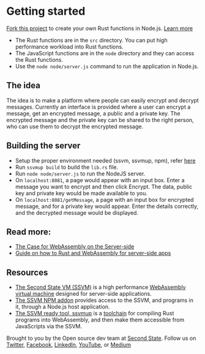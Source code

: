 # Getting started

[Fork this project](https://github.com/second-state/ssvm-nodejs-starter/fork) to create your own Rust functions in Node.js. [Learn more](https://www.secondstate.io/articles/getting-started-rust-nodejs-vscode/)

* The Rust functions are in the `src` directory. You can put high performance workload into Rust functions.
* The JavaScript functions are in the `node` directory and they can access the Rust functions.
* Use the `node node/server.js` command to run the application in Node.js.

## The idea
The idea is to make a platform where people can easily encrypt and decrypt messages. Currently an interface is provided where a user can encrypt a message, get an encrypted message, a public and a private key. The encrypted message and the private key can be shared to the right person, who can use them to decrypt the encrypted message.

## Building the server
- Setup the proper environment needed (ssvm, ssvmup, npm), refer [here](https://www.secondstate.io/articles/getting-started-with-rust-function/)
- Run ```ssvmup build``` to build the ```lib.rs``` file.
- Run ```node node/server.js``` to run the NodeJS server.
- On ```localhost:8081```, a page would appear with an input box. Enter a message you want to encrypt and then click Encrypt. The data, public key and private key would be made available to you.
- On ```localhost:8081/getMessage```, a page with an input box for encrypted message, and for a private key would appear. Enter the details correctly, and the decrypted message would be displayed.

## Read more:

* [The Case for WebAssembly on the Server-side](https://www.secondstate.io/articles/why-webassembly-server/)
* [Guide on how to Rust and WebAssembly for server-side apps](https://www.secondstate.io/articles/getting-started-with-rust-function/)

## Resources

* [The Second State VM (SSVM)](https://github.com/second-state/ssvm) is a high performance [WebAssembly virtual machine](https://www.secondstate.io/ssvm/) designed for server-side applications.
* [The SSVM NPM addon](https://github.com/second-state/ssvm-napi) provides access to the SSVM, and programs in it, through a Node.js host application.
* [The SSVM ready tool, ssvmup](https://github.com/second-state/ssvmup) is a [toolchain](https://www.secondstate.io/articles/ssvmup/) for compiling Rust programs into WebAssembly, and then make them accessible from JavaScripts via the SSVM.

Brought to you by the Open source dev team at [Second State](https://www.secondstate.io/). Follow us on [Twitter](https://twitter.com/secondstateinc), [Facebook](https://www.facebook.com/SecondState.io/), [LinkedIn](https://www.linkedin.com/company/second-state/), [YouTube](https://www.youtube.com/channel/UCePMT5duHcIbJlwJRSOPDMQ), or [Medium](https://medium.com/wasm)

